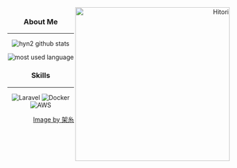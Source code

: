 <div class="image" align="right">
  <img align="right" width="350" alt="Hitori" src="https://pbs.twimg.com/media/FlDaH2LaEAY1NlM?format=jpg&name=large"/>
</div>

<div align="center">
  <h3>About Me</h3>

  ---
  
  ![hyn2 github stats](https://github-readme-stats.vercel.app/api?username=hyn2&show_icons=true&theme=dark&card_width=10px)

  ![most used language](https://github-readme-stats.vercel.app/api/top-langs/?username=hyn2&hide=scss,css,html&layout=compact&theme=material-palenight&hide_border=true&bg_color=000000&icon_color=E3E3E3A8&text_color=fff&title_color=fff&count_private=true&langs_count=30&card_width=440)

  <h3>Skills</h3>

  ---

  ![Laravel](https://skillicons.dev/icons?i=laravel&theme=dark)
  ![Docker](https://skillicons.dev/icons?i=docker&theme=dark)
  ![AWS](https://skillicons.dev/icons?i=aws&theme=dark)
</div>
  <div align="right">
    <a href="https://twitter.com/k4itoh">Image by 架糸</a>
  </div>


  
